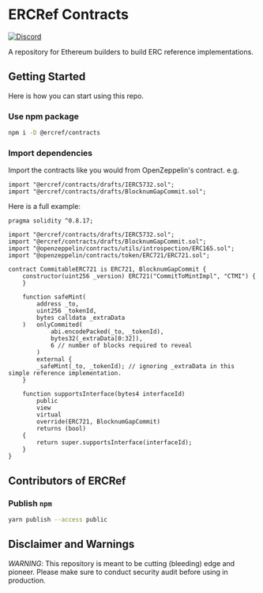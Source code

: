 # ERCRef Contracts

[![Discord](https://dcbadge.vercel.app/api/server/XDfYyXhH6B?style=flat)](https://discord.io/ERCRef)

A repository for Ethereum builders to build ERC reference implementations.

## Getting Started

Here is how you can start using this repo.

### Use npm package

```sh
npm i -D @ercref/contracts
```

### Import dependencies

Import the contracts like you would from OpenZeppelin's contract. e.g.

```solidity
import "@ercref/contracts/drafts/IERC5732.sol";
import "@ercref/contracts/drafts/BlocknumGapCommit.sol";
```

Here is a full example:

```solidity
pragma solidity ^0.8.17;

import "@ercref/contracts/drafts/IERC5732.sol";
import "@ercref/contracts/drafts/BlocknumGapCommit.sol";
import "@openzeppelin/contracts/utils/introspection/ERC165.sol";
import "@openzeppelin/contracts/token/ERC721/ERC721.sol";

contract CommitableERC721 is ERC721, BlocknumGapCommit {
    constructor(uint256 _version) ERC721("CommitToMintImpl", "CTMI") {
    }

    function safeMint(
        address _to,
        uint256 _tokenId,
        bytes calldata _extraData
    )   onlyCommited(
            abi.encodePacked(_to, _tokenId),
            bytes32(_extraData[0:32]),
            6 // number of blocks required to reveal
        )
        external {
        _safeMint(_to, _tokenId); // ignoring _extraData in this simple reference implementation.
    }

    function supportsInterface(bytes4 interfaceId)
        public
        view
        virtual
        override(ERC721, BlocknumGapCommit)
        returns (bool)
    {
        return super.supportsInterface(interfaceId);
    }
}
```

## Contributors of ERCRef

### Publish `npm`

```sh
yarn publish --access public
```

## Disclaimer and Warnings

*WARNING*: This repository is meant to be cutting (bleeding) edge and pioneer. Please make sure to conduct security audit before using in production.
